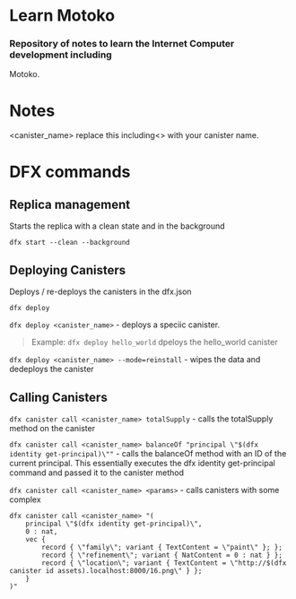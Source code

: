 # Learn Motoko 

### Repository of notes to learn the Internet Computer development including 
Motoko.

# Notes
<canister_name> replace this including<> with your canister name.


# DFX commands 

## Replica management
Starts the replica with a clean state and in the background

```
dfx start --clean --background
```


## Deploying Canisters

Deploys / re-deploys the canisters in the dfx.json

`dfx deploy` 

`dfx deploy <canister_name>` - deploys a speciic canister. 
> Example: `dfx deploy hello_world` dpeloys the hello_world canister 

`dfx deploy <canister_name> --mode=reinstall` - wipes the data and dedeploys the canister

## Calling Canisters

`dfx canister call <canister_name> totalSupply` - calls the totalSupply method on the canister

`dfx canister call <canister_name> balanceOf "principal \"$(dfx identity get-principal)\""` - calls the balanceOf method with an ID of the current principal. This essentially executes the dfx identity get-principal command and passed it to the canister method

`dfx canister call <canister_name> <params>` - calls canisters with some complex

```
dfx canister call <canister_name> "(
    principal \"$(dfx identity get-principal)\",
    0 : nat,
    vec {
        record { \"family\"; variant { TextContent = \"paint\" }; };
        record { \"refinement\"; variant { NatContent = 0 : nat } };
        record { \"location\"; variant { TextContent = \"http://$(dfx canister id assets).localhost:8000/16.png\" } };
    }
)"
``` 